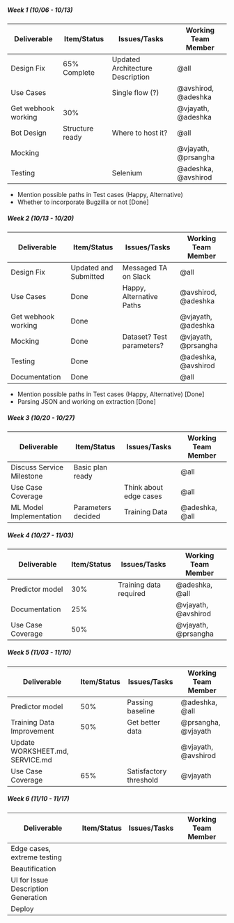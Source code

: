 ##### Week 1 (10/06 - 10/13)

| Deliverable   | Item/Status   |  Issues/Tasks | Working Team Member
| ------------- | ------------  |  ------------ | ---------------
| Design Fix | 65% Complete | Updated Architecture Description | @all
| Use Cases | &nbsp; | Single flow (?) | @avshirod, @adeshka
| Get webhook working | 30% | &nbsp; | @vjayath, @adeshka
| Bot Design | Structure ready | Where to host it? | @all
| Mocking | &nbsp; | &nbsp; | @vjayath, @prsangha
| Testing | &nbsp; | Selenium | @adeshka, @avshirod

* Mention possible paths in Test cases (Happy, Alternative)
* Whether to incorporate Bugzilla or not [Done]

##### Week 2 (10/13 - 10/20)

| Deliverable   | Item/Status   |  Issues/Tasks | Working Team Member
| ------------- | ------------  |  ------------ | ---------------
| Design Fix | Updated and Submitted | Messaged TA on Slack | @all
| Use Cases | Done | Happy, Alternative Paths | @avshirod, @adeshka
| Get webhook working | Done | &nbsp; | @vjayath, @adeshka
| Mocking | Done | Dataset? Test parameters? | @vjayath, @prsangha
| Testing | Done | &nbsp; | @adeshka, @avshirod
| Documentation | Done | &nbsp; | @all

* Mention possible paths in Test cases (Happy, Alternative) [Done]
* Parsing JSON and working on extraction [Done]


##### Week 3 (10/20 - 10/27)

| Deliverable   | Item/Status   |  Issues/Tasks | Working Team Member
| ------------- | ------------  |  ------------ | ---------------
| Discuss Service Milestone | Basic plan ready | &nbsp; | @all
| Use Case Coverage | &nbsp; | Think about edge cases | @all
| ML Model Implementation | Parameters decided | Training Data | @adeshka, @all


##### Week 4 (10/27 - 11/03)

| Deliverable   | Item/Status   |  Issues/Tasks | Working Team Member
| ------------- | ------------  |  ------------ | ---------------
| Predictor model | 30% | Training data required | @adeshka, @all
| Documentation | 25% | &nbsp; | @vjayath, @avshirod
| Use Case Coverage | 50% | &nbsp; | @vjayath, @prsangha


##### Week 5 (11/03 - 11/10)

| Deliverable   | Item/Status   |  Issues/Tasks | Working Team Member
| ------------- | ------------  |  ------------ | ---------------
| Predictor model | 50% | Passing baseline | @adeshka, @all
| Training Data Improvement | 50% | Get better data | @prsangha, @vjayath 
| Update WORKSHEET.md, SERVICE.md | &nbsp; | &nbsp; | @vjayath, @avshirod
| Use Case Coverage | 65% | Satisfactory threshold | @vjayath


##### Week 6 (11/10 - 11/17)

| Deliverable   | Item/Status   |  Issues/Tasks | Working Team Member
| ------------- | ------------  |  ------------ | ---------------
| Edge cases, extreme testing | &nbsp; | &nbsp; | &nbsp;
| Beautification | &nbsp; | &nbsp; | &nbsp;
| UI for Issue Description Generation | &nbsp; | &nbsp; | &nbsp;
| Deploy | &nbsp; | &nbsp; | &nbsp;